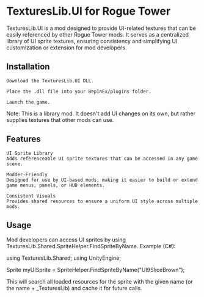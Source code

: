 # TexturesLib.UI for Rogue Tower

TexturesLib.UI is a mod designed to provide UI-related textures that can be easily referenced by other Rogue Tower mods. It serves as a centralized library of UI sprite textures, ensuring consistency and simplifying UI customization or extension for mod developers.

## Installation

    Download the TexturesLib.UI DLL.

    Place the .dll file into your BepInEx/plugins folder.

    Launch the game.

Note: This is a library mod. It doesn't add UI changes on its own, but rather supplies textures that other mods can use.

## Features

    UI Sprite Library
    Adds referenceable UI sprite textures that can be accessed in any game scene.

    Modder-Friendly
    Designed for use by UI-based mods, making it easier to build or extend game menus, panels, or HUD elements.

    Consistent Visuals
    Provides shared resources to ensure a uniform UI style across multiple mods.

## Usage

Mod developers can access UI sprites by using TexturesLib.Shared.SpriteHelper.FindSpriteByName.
Example (C#):

using TexturesLib.Shared;
using UnityEngine;

Sprite myUISprite = SpriteHelper.FindSpriteByName("UI9SliceBrown");

This will search all loaded resources for the sprite with the given name (or the name + _TexturesLib) and cache it for future calls.